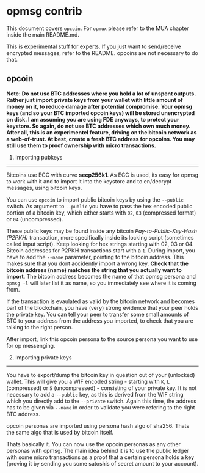 opmsg contrib
=============

This document covers `opcoin`. For `opmux` please refer to the MUA
chapter inside the main README.md.

This is experimental stuff for experts. If you just want to send/receive encrypted
messages, refer to the README. opcoins are not necessary to do that.

opcoin
------

__Note: Do not use BTC addresses where you hold a lot of unspent outputs. Rather just import private
keys from your wallet with little amount of money on it, to reduce damage after potential compromise. Your opmsg keys
(and so your BTC imported opcoin keys) will be stored unencrypted on disk. I am assuming you are using FDE anyways,
to protect your keystore. So again, do not use BTC addresses which own much money. After all,
this is an experimentel feature, driving on the bitcoin network as a web-of-trust. At best,
create a fresh BTC address for opcoins. You may still use them to proof ownership with micro
transactions.__



1. Importing pubkeys
--------------------

Bitcoins use ECC with curve __secp256k1__. As ECC is used, its easy for opmsg
to work with it and to import it into the keystore and to en/decrypt messages,
using bitcoin keys.

You can use `opcoin` to import public bitcoin keys by using the `--public` switch.
As argument to `--public` you have to pass the hex encoded public portion of a bitcoin key,
which either starts with `02`, `03` (compressed format) or `04` (uncompressed).

These public keys may be found inside any bitcoin _Pay-to-Public-Key-Hash (P2PKH)_ transaction,
more specifically inside its locking script (sometimes called input script). Keep looking
for hex strings starting with 02, 03 or 04. Bitcoin addresses for P2PKH transactions start
with a `1`. During import, you have to add the `--name` parameter, pointing to the
bitcoin address. This makes sure that you dont accidently import a wrong key. __Check that the
bitcoin address (name) matches the string that you actually want to import__. The bitcoin address
becomes the name of that opmsg persona and
`opmsg -l` will later list it as name, so you immediately see where it is coming from.

If the transaction is evaulated as valid by the bitcoin network and becomes part of the blockchain,
you have (very) strong evidence that your peer holds the private key. You can tell your peer
to transfer some small amounts of BTC to your address from the address you imported, to check
that you are talking to the right person.

After import, link this opcoin persona to the source persona you want to use for op messenging.



2. Importing private keys
-------------------------

You have to export/dump the bitcoin key in question out of your (unlocked) wallet.
This will give you a WIF encoded string - starting with `K`, `L` (compressed) or `5` (uncompressed) -
consisting of your private key. It is not necessary to add a `--public` key, as this
is derived from the WIF string which you directly add to the `--private` switch.
Again this time, the address has to be given via `--name` in order to validate you were
refering to the right BTC address.


opcoin personas are imported using persona hash algo of sha256. Thats the same algo that is
used by bitcoin itself.


Thats basically it. You can now use the opcoin personas as any other personas with opmsg.
The main idea behind it is to use the public ledger with some micro transactions as a proof
that a certain persona holds a key (proving it by sending you some satoshis of secret amount
to your account).


